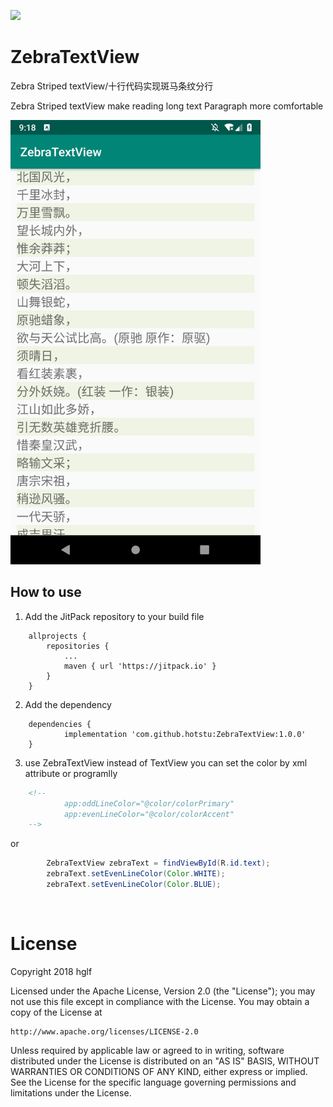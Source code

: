 [![](https://jitpack.io/v/hotstu/sasuke.svg)](https://jitpack.io/#hotstu/ZebraTextView)

# ZebraTextView
Zebra Striped textView/十行代码实现斑马条纹分行


Zebra Striped textView make reading long text Paragraph more comfortable

<img src="./screenshot/1.png" width="400">

## How to use

1. Add the JitPack repository to your build file
```
	allprojects {
		repositories {
			...
			maven { url 'https://jitpack.io' }
		}
	}
```
2. Add the dependency
```
	dependencies {
	        implementation 'com.github.hotstu:ZebraTextView:1.0.0'
	}
```

3. use ZebraTextView instead of TextView
you can set the color by xml attribute or programlly
```xml
    <!--
            app:oddLineColor="@color/colorPrimary"
            app:evenLineColor="@color/colorAccent"
    -->
```
or

```java
        ZebraTextView zebraText = findViewById(R.id.text);
        zebraText.setEvenLineColor(Color.WHITE);
        zebraText.setEvenLineColor(Color.BLUE);
```

<br/>

# License

Copyright 2018 hglf

Licensed under the Apache License, Version 2.0 (the "License");
you may not use this file except in compliance with the License.
You may obtain a copy of the License at

    http://www.apache.org/licenses/LICENSE-2.0

Unless required by applicable law or agreed to in writing, software
distributed under the License is distributed on an "AS IS" BASIS,
WITHOUT WARRANTIES OR CONDITIONS OF ANY KIND, either express or implied.
See the License for the specific language governing permissions and
limitations under the License.

<br/>